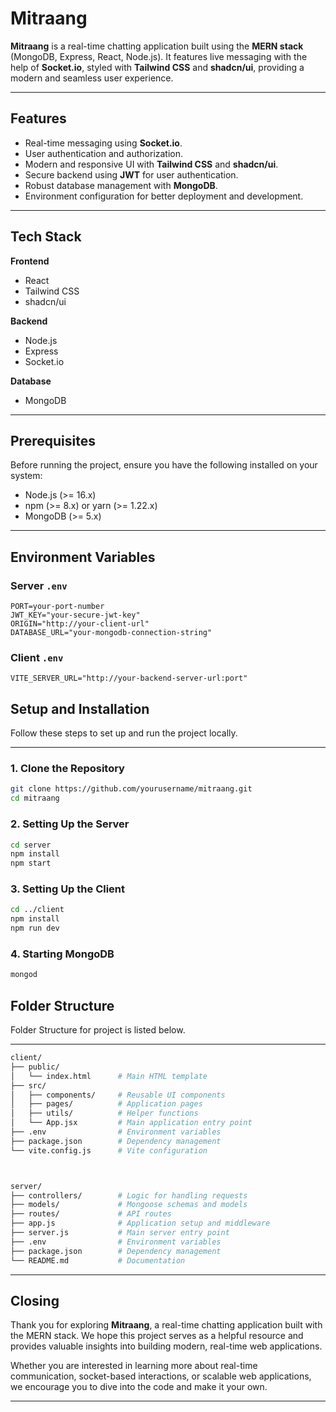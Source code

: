 # Mitraang

**Mitraang** is a real-time chatting application built using the **MERN stack** (MongoDB, Express, React, Node.js). It features live messaging with the help of **Socket.io**, styled with **Tailwind CSS** and **shadcn/ui**, providing a modern and seamless user experience.

---

## Features

- Real-time messaging using **Socket.io**.
- User authentication and authorization.
- Modern and responsive UI with **Tailwind CSS** and **shadcn/ui**.
- Secure backend using **JWT** for user authentication.
- Robust database management with **MongoDB**.
- Environment configuration for better deployment and development.

---

## Tech Stack

**Frontend**  
- React  
- Tailwind CSS  
- shadcn/ui  

**Backend**  
- Node.js  
- Express  
- Socket.io  

**Database**  
- MongoDB  

---

## Prerequisites

Before running the project, ensure you have the following installed on your system:

- Node.js (>= 16.x)
- npm (>= 8.x) or yarn (>= 1.22.x)
- MongoDB (>= 5.x)

---

## Environment Variables

### **Server `.env`**

```plaintext
PORT=your-port-number
JWT_KEY="your-secure-jwt-key"
ORIGIN="http://your-client-url"
DATABASE_URL="your-mongodb-connection-string"
```

### **Client `.env`**

```plaintext
VITE_SERVER_URL="http://your-backend-server-url:port"
```
## Setup and Installation

Follow these steps to set up and run the project locally.

---

### 1. Clone the Repository
```bash
git clone https://github.com/yourusername/mitraang.git
cd mitraang
```
### 2. Setting Up the Server
```bash
cd server
npm install
npm start
```
### 3. Setting Up the Client
```bash
cd ../client
npm install
npm run dev
```
### 4. Starting MongoDB
```bash
mongod
```


## Folder Structure

Folder Structure for project is listed below.

---

```bash
client/
├── public/
│   └── index.html      # Main HTML template
├── src/
│   ├── components/     # Reusable UI components
│   ├── pages/          # Application pages
│   ├── utils/          # Helper functions
│   └── App.jsx         # Main application entry point
├── .env                # Environment variables
├── package.json        # Dependency management
└── vite.config.js      # Vite configuration



server/
├── controllers/        # Logic for handling requests
├── models/             # Mongoose schemas and models
├── routes/             # API routes
├── app.js              # Application setup and middleware
├── server.js           # Main server entry point
├── .env                # Environment variables
├── package.json        # Dependency management
└── README.md           # Documentation


```

---

## Closing

Thank you for exploring **Mitraang**, a real-time chatting application built with the MERN stack. We hope this project serves as a helpful resource and provides valuable insights into building modern, real-time web applications.

Whether you are interested in learning more about real-time communication, socket-based interactions, or scalable web applications, we encourage you to dive into the code and make it your own.

---


